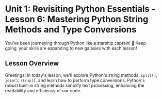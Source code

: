 # Unit 1: Revisiting Python Essentials - Lesson 6: Mastering Python String Methods and Type Conversions

You've been journeying through Python like a starship captain! 🚀 Keep going, your skills are expanding to new galaxies with each lesson!

## Lesson Overview
Greetings! In today's lesson, we'll explore Python's string methods: `split()`, `join()`, `strip()`, and learn how to perform type conversions. Python's robust built-in string methods simplify text processing, enhancing the readability and efficiency of our code.